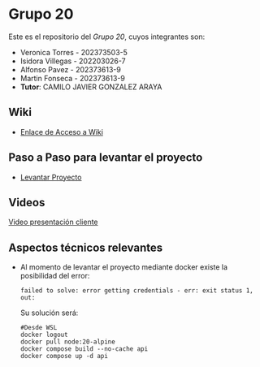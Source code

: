 # Grupo 20

Este es el repositorio del *Grupo 20*, cuyos integrantes son:

* Veronica Torres - 202373503-5
* Isidora Villegas - 202203026-7
* Alfonso Pavez - 202373613-9
* Martin Fonseca - 202373613-9
* **Tutor**: CAMILO JAVIER GONZALEZ ARAYA

## Wiki

* [Enlace de Acceso a Wiki](https://github.com/elmarto356/GRUPOInformagicos2025-PROYINF/wiki)

## Paso a Paso para levantar el proyecto

* [Levantar Proyecto](MontarProyecto.md)

## Videos

[Video presentación cliente](https://aula.usm.cl/mod/resource/view.php?id=6926137)

## Aspectos técnicos relevantes

* Al momento de levantar el proyecto mediante docker existe la posibilidad del error:
  ```batch
  failed to solve: error getting credentials - err: exit status 1, out:
  ```
  Su solución será:
  ```batch
  #Desde WSL
  docker logout
  docker pull node:20-alpine
  docker compose build --no-cache api
  docker compose up -d api
  ```
